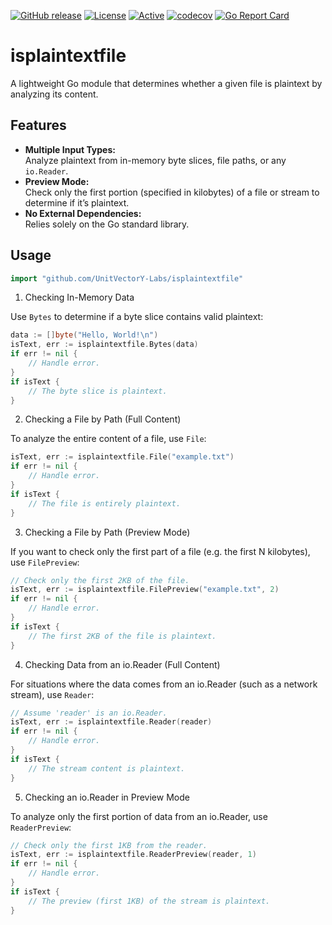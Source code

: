 [![GitHub release](https://img.shields.io/github/release/UnitVectorY-Labs/isplaintextfile.svg)](https://github.com/UnitVectorY-Labs/isplaintextfile/releases/latest) [![License](https://img.shields.io/badge/license-MIT-blue)](https://opensource.org/licenses/MIT) [![Active](https://img.shields.io/badge/Status-Active-green)](https://guide.unitvectorylabs.com/bestpractices/status/#active) [![codecov](https://codecov.io/gh/UnitVectorY-Labs/isplaintextfile/graph/badge.svg?token=n9XfkxjvZt)](https://codecov.io/gh/UnitVectorY-Labs/isplaintextfile) [![Go Report Card](https://goreportcard.com/badge/github.com/UnitVectorY-Labs/isplaintextfile)](https://goreportcard.com/report/github.com/UnitVectorY-Labs/isplaintextfile)

# isplaintextfile

A lightweight Go module that determines whether a given file is plaintext by analyzing its content.

## Features

- **Multiple Input Types:**  
  Analyze plaintext from in-memory byte slices, file paths, or any `io.Reader`.
- **Preview Mode:**  
  Check only the first portion (specified in kilobytes) of a file or stream to determine if it’s plaintext.
- **No External Dependencies:**  
  Relies solely on the Go standard library.

## Usage

```go
import "github.com/UnitVectorY-Labs/isplaintextfile"
```

1. Checking In-Memory Data

Use `Bytes` to determine if a byte slice contains valid plaintext:

```go
data := []byte("Hello, World!\n")
isText, err := isplaintextfile.Bytes(data)
if err != nil {
    // Handle error.
}
if isText {
    // The byte slice is plaintext.
}
```

2. Checking a File by Path (Full Content)

To analyze the entire content of a file, use `File`:

```go
isText, err := isplaintextfile.File("example.txt")
if err != nil {
    // Handle error.
}
if isText {
    // The file is entirely plaintext.
}
```

3. Checking a File by Path (Preview Mode)

If you want to check only the first part of a file (e.g. the first N kilobytes), use `FilePreview`:

```go
// Check only the first 2KB of the file.
isText, err := isplaintextfile.FilePreview("example.txt", 2)
if err != nil {
    // Handle error.
}
if isText {
    // The first 2KB of the file is plaintext.
}
```

4. Checking Data from an io.Reader (Full Content)

For situations where the data comes from an io.Reader (such as a network stream), use `Reader`:

```go
// Assume 'reader' is an io.Reader.
isText, err := isplaintextfile.Reader(reader)
if err != nil {
    // Handle error.
}
if isText {
    // The stream content is plaintext.
}
```

5. Checking an io.Reader in Preview Mode

To analyze only the first portion of data from an io.Reader, use `ReaderPreview`:

```go
// Check only the first 1KB from the reader.
isText, err := isplaintextfile.ReaderPreview(reader, 1)
if err != nil {
    // Handle error.
}
if isText {
    // The preview (first 1KB) of the stream is plaintext.
}
